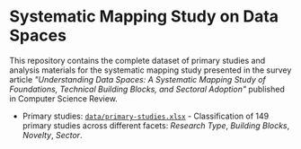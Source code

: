 # Systematic Mapping Study on Data Spaces

This repository contains the complete dataset of primary studies and analysis materials for the systematic mapping study presented in the survey article _"Understanding Data Spaces: A Systematic Mapping Study of Foundations, Technical Building Blocks, and Sectoral Adoption"_ published in Computer Science Review.

- Primary studies: [`data/primary-studies.xlsx`](./data/primary-studies.xlsx) - Classification of 149 primary studies across different facets: _Research Type_, _Building Blocks_, _Novelty_, _Sector_. 
